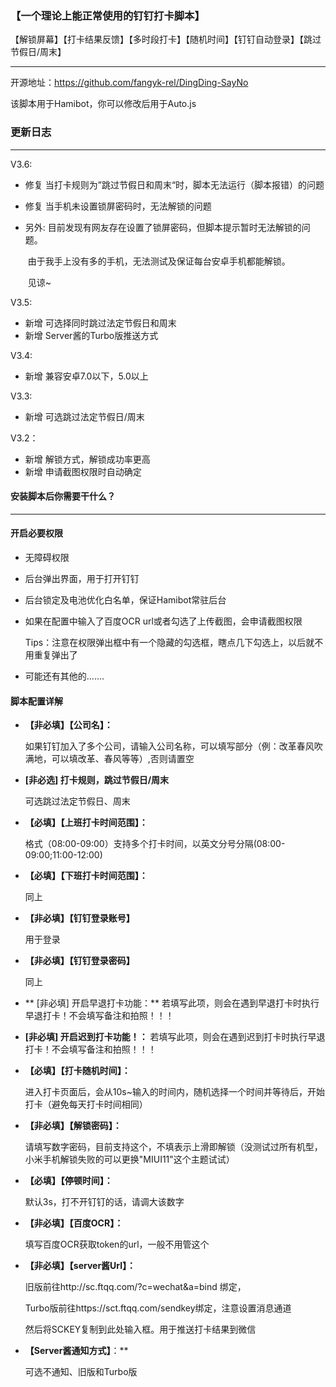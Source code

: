 ### 【一个理论上能正常使用的钉钉打卡脚本】

【解锁屏幕】【打卡结果反馈】【多时段打卡】【随机时间】【钉钉自动登录】【跳过节假日/周末】

------

开源地址：https://github.com/fangyk-rel/DingDing-SayNo

该脚本用于Hamibot，你可以修改后用于Auto.js

### 更新日志

------

V3.6:  

- 修复	当打卡规则为”跳过节假日和周末“时，脚本无法运行（脚本报错）的问题

- 修复	当手机未设置锁屏密码时，无法解锁的问题

- 另外:    目前发现有网友存在设置了锁屏密码，但脚本提示暂时无法解锁的问题。

  ​			 由于我手上没有多的手机，无法测试及保证每台安卓手机都能解锁。

  ​			 见谅~

V3.5:  

- 新增	可选择同时跳过法定节假日和周末
- 新增	Server酱的Turbo版推送方式

V3.4:  

- 新增	兼容安卓7.0以下，5.0以上

V3.3:  

- 新增	可选跳过法定节假日/周末

V3.2：  

- 新增	解锁方式，解锁成功率更高
- 新增	申请截图权限时自动确定

#### 安装脚本后你需要干什么？

------

#### 开启必要权限

- 无障碍权限

- 后台弹出界面，用于打开钉钉

- 后台锁定及电池优化白名单，保证Hamibot常驻后台

- 如果在配置中输入了百度OCR url或者勾选了上传截图，会申请截图权限  

  Tips：注意在权限弹出框中有一个隐藏的勾选框，瞎点几下勾选上，以后就不用重复弹出了

- 可能还有其他的.......

#### 脚本配置详解

- **【非必填】【公司名】：**  

  如果钉钉加入了多个公司，请输入公司名称，可以填写部分（例：改革春风吹满地，可以填改革、春风等等）,否则请置空

- **[非必选] 打卡规则，跳过节假日/周末**

  可选跳过法定节假日、周末

- **【必填】【上班打卡时间范围】：**  

  格式（08:00-09:00）支持多个打卡时间，以英文分号分隔(08:00-09:00;11:00-12:00)

- **【必填】【下班打卡时间范围】：**  

  同上

- **【非必填】【钉钉登录账号】**

  用于登录

- **【非必填】【钉钉登录密码】**

  同上

- ** [非必填] 开启早退打卡功能：**
若填写此项，则会在遇到早退打卡时执行早退打卡！不会填写备注和拍照！！！

- **[非必填] 开启迟到打卡功能！：**
若填写此项，则会在遇到迟到打卡时执行早退打卡！不会填写备注和拍照！！！

- **【必填】【打卡随机时间】：**  

  进入打卡页面后，会从10s~输入的时间内，随机选择一个时间并等待后，开始打卡（避免每天打卡时间相同）

- **【非必填】【解锁密码】：**  

  请填写数字密码，目前支持这个，不填表示上滑即解锁（没测试过所有机型，小米手机解锁失败的可以更换"MIUI11"这个主题试试）

- **【必填】【停顿时间】：**  

  默认3s，打不开钉钉的话，请调大该数字

- **【非必填】【百度OCR】：**  

  填写百度OCR获取token的url，一般不用管这个

- **【非必填】【server酱Url】：**  

  旧版前往http://sc.ftqq.com/?c=wechat&a=bind 绑定，

  Turbo版前往https://sct.ftqq.com/sendkey绑定，注意设置消息通道

  然后将SCKEY复制到此处输入框。用于推送打卡结果到微信

- **【Server酱通知方式】**：**  

  可选不通知、旧版和Turbo版
